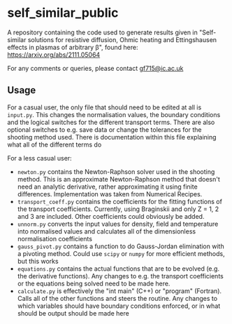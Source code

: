 # self_similar_public
A repository containing the code used to generate results given in "Self-similar solutions for resistive diffusion, Ohmic heating and Ettingshausen effects in plasmas of arbitrary β", found here: https://arxiv.org/abs/2111.05064

For any comments or queries, please contact gf715@ic.ac.uk

## Usage
For a casual user, the only file that should need to be edited at all is `input.py`. This changes the normalisation values, the boundary conditions and the logical switches for the different transport terms. There are also optional switches to e.g. save data or change the tolerances for the shooting method used. There is documentation within this file explaining what all of the different terms do

For a less casual user:
* `newton.py` contains the Newton-Raphson solver used in the shooting method. This is an approximate Newton-Raphson method that doesn't need an analytic derivative, rather approximating it using finite differences. Implementation was taken from Numerical Recipes.
* `transport_coeff.py` contains the coefficients for the fitting functions of the transport coefficients. Currently, using Braginskii and only Z = 1, 2 and 3 are included. Other coefficients could obviously be added.
* `unnorm.py` converts the input values for density, field and temperature into normalised values and calculates all of the dimensionless normalisation coefficients
* `gauss_pivot.py` contains a function to do Gauss-Jordan elimination with a pivoting method. Could use `scipy` or `numpy` for more efficient methods, but this works
* `equations.py` contains the actual functions that are to be evolved (e.g. the derivative functions). Any changes to e.g. the transport coefficients or the equations being solved need to be made here.
* `calculate.py` is effectively the "int main" (C++) or "program" (Fortran). Calls all of the other functions and steers the routine. Any changes to which variables should have boundary conditions enforced, or in what should be output should be made here
